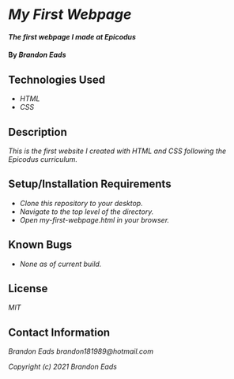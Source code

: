 # _My First Webpage_
#### _The first webpage I made at Epicodus_
#### By _Brandon Eads_
## Technologies Used
* _HTML_
* _CSS_

## Description
_This is the first website I created with HTML and CSS following the Epicodus curriculum._
## Setup/Installation Requirements
* _Clone this repository to your desktop._
* _Navigate to the top level of the directory._
* _Open my-first-webpage.html in your browser._


## Known Bugs
* _None as of current build._

## License
_MIT_

## Contact Information
_Brandon Eads brandon181989@hotmail.com_

_Copyright (c) 2021 Brandon Eads_